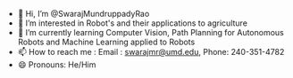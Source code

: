 - 👋 Hi, I’m @SwarajMundruppadyRao
- 👀 I’m interested in Robot's and their applications to agriculture
- 🌱 I’m currently learning Computer Vision, Path Planning for Autonomous Robots and Machine Learning applied to Robots
- 📫 How to reach me : Email : swarajmr@umd.edu, Phone: 240-351-4782
- 😄 Pronouns: He/Him

<!---
SwarajMundruppadyRao/SwarajMundruppadyRao is a ✨ special ✨ repository because its `README.md` (this file) appears on your GitHub profile.
You can click the Preview link to take a look at your changes.
--->
